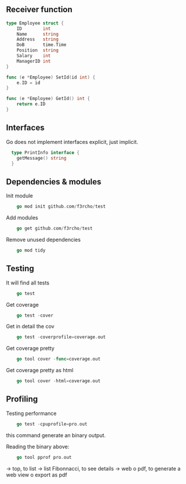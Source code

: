 ## Receiver function

```go
type Employee struct {
	ID        int
	Name      string
	Address   string
	DoB       time.Time
	Position  string
	Salary    int
	ManagerID int
}

func (e *Employee) SetId(id int) {
	e.ID = id
}

func (e *Employee) GetId() int {
	return e.ID
}

```

## Interfaces
Go does not implement interfaces explicit, just implicit.
```go
  type PrintInfo interface {
    getMessage() string
  }
``` 

## Dependencies & modules
Init module
```go
	go mod init github.com/f3rcho/test
```

Add modules
```go
	go get github.com/f3rcho/test
```

Remove unused dependencies
```go
	go mod tidy
```

## Testing

It will find all tests
```go
	go test
```

Get coverage
```go
	go test -cover
```

Get in detail the cov
```go
	go test -coverprofile=coverage.out
```
Get coverage pretty
```go
	go tool cover -func=coverage.out
```
Get coverage pretty as html
```go
	go tool cover -html=coverage.out
```

## Profiling
Testing performance
```go
	go test -cpuprofile=pro.out
```
this command generate an binary output.

Reading the binary above:
```go
	go tool pprof pro.out
```
-> top, to list
-> list Fibonnacci, to see details
-> web o pdf, to generate a web view o export as pdf

